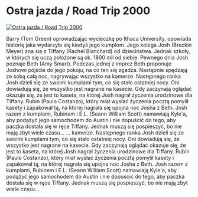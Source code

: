 Ostra jazda / Road Trip 2000 
=============
[![Ostra jazda / Road Trip 2000 ](http://vidos.pl/images/player.gif)](http://vidos.pl/ostra-jazda-road-trip-2000)

 Barry (Tom Green) oprowadzając wycieczkę po Ithaca University, opowiada historię jaka wydarzyła się kiedyś jego kumplom. Jego kolega Josh (Breckin Meyer) zna się z Tiffany (Rachel Blanchard) od dzieciństwa. Jednak szkoły, w których się uczą położone są ok. 1800 mil od siebie. Pewnego dnia Josh poznaje Beth (Amy Smart). Podczas jednej z imprez Beth proponuje Joshowi pójście do jego pokoju, na co ten się zgadza. Następnie spędzają ze sobą całą noc, nagrywając wszystko na kamerze. Następnego ranka Josh dzieli się ze swoimi kumplami tym, co się stało ostatniej nocy. Oni dowiadują się, że wszystko jest nagrane na kasecie. Gdy zaczynają oglądać okazuje się, że jest to kaseta, na której Josh nagrał życzenia urodzinowe dla Tiffany. Rubin (Paulo Costanzo), który miał wysłać życzenia pocztą pomylił kasety i zapakował tą, na której nagrała się upojna noc Josha z Beth. Josh razem z kumplami, Rubinem i E.L. (Seann William Scott) namawiają Kyle'a, aby podążyć jego samochodem do Austin i nie dopuścić do tego, aby paczka dostała się w ręce Tiffany. Jednak muszą się pospieszyć, bo nie mają zbyt wiele czasu...  ... kamerze. Następnego ranka Josh dzieli się ze swoimi kumplami tym, co się stało ostatniej nocy. Oni dowiadują się, że wszystko jest nagrane na kasecie. Gdy zaczynają oglądać okazuje się, że jest to kaseta, na której Josh nagrał życzenia urodzinowe dla Tiffany. Rubin (Paulo Costanzo), który miał wysłać życzenia pocztą pomylił kasety i zapakował tą, na której nagrała się upojna noc Josha z Beth. Josh razem z kumplami, Rubinem i E.L. (Seann William Scott) namawiają Kyle'a, aby podążyć jego samochodem do Austin i nie dopuścić do tego, aby paczka dostała się w ręce Tiffany. Jednak muszą się pospieszyć, bo nie mają zbyt wiele czasu...
